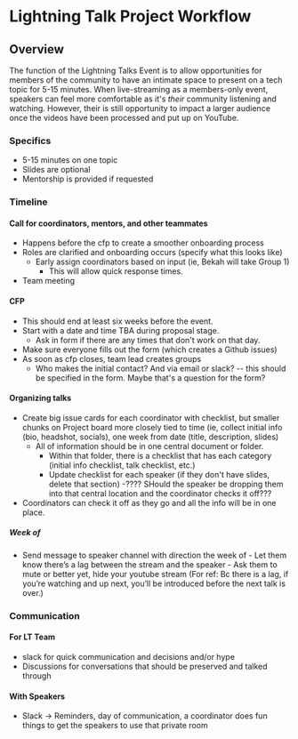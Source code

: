 # Lightning Talk Project Workflow

## Overview

The function of the Lightning Talks Event is to allow opportunities for members of the community to have an intimate space to present on a tech topic for 5-15 minutes. When live-streaming as a members-only event, speakers can feel more comfortable as it's _their_ community listening and watching. However, their is still opportunity to impact a larger audience once the videos have been processed and put up on YouTube.

### Specifics

- 5-15 minutes on one topic
- Slides are optional
- Mentorship is provided if requested

### Timeline

#### Call for coordinators, mentors, and other teammates

- Happens before the cfp to create a smoother onboarding process
- Roles are clarified and onboarding occurs (specify what this looks like)
  - Early assign coordinators based on input (ie, Bekah will take Group 1)
    - This will allow quick response times.
- Team meeting

#### CFP

- This should end at least six weeks before the event.
- Start with a date and time TBA during proposal stage.
  - Ask in form if there are any times that don't work on that day.
- Make sure everyone fills out the form (which creates a Github issues)
- As soon as cfp closes, team lead creates groups
  - Who makes the initial contact? And via email or slack? -- this should be specified in the form. Maybe that's a question for the form?

#### Organizing talks

- Create big issue cards for each coordinator with checklist, but smaller chunks on Project board more closely tied to time (ie, collect initial info (bio, headshot, socials), one week from date (title, description, slides)
  - All of information should be in one central document or folder.
    - Within that folder, there is a checklist that has each category (initial info checklist, talk checklist, etc.)
    - Update checklist for each speaker (if they don't have slides, delete that section)
      -???? SHould the speaker be dropping them into that central location and the coordinator checks it off???
- Coordinators can check it off as they go and all the info will be in one place.

##### Week of

- Send message to speaker channel with direction the week of - Let them know there’s a lag between the stream and the speaker - Ask them to mute or better yet, hide your youtube stream
  (For ref: Bc there is a lag, if you’re watching and up next, you’ll be introduced before the next talk is over.)

### Communication

#### For LT Team

- slack for quick communication and decisions and/or hype
- Discussions for conversations that should be preserved and talked through

#### With Speakers

- Slack -> Reminders, day of communication, a coordinator does fun things to get the speakers to use that private room
